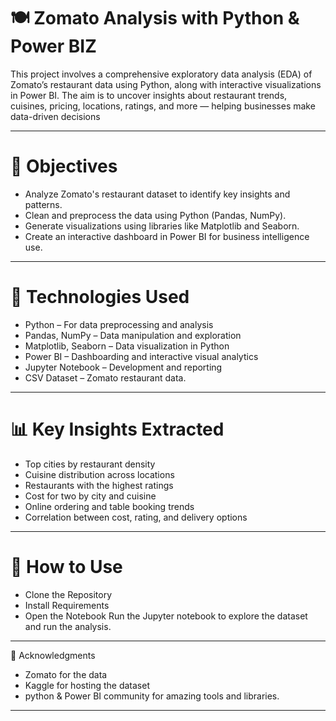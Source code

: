 # 🍽️ Zomato Analysis with Python & Power BIZ
This project involves a comprehensive exploratory data analysis (EDA) of Zomato’s restaurant data using Python, along with interactive visualizations in Power BI. The aim is to uncover insights about restaurant trends, cuisines, pricing, locations, ratings, and more — helping businesses make data-driven decisions

---
# 📌 Objectives
- Analyze Zomato's restaurant dataset to identify key insights and patterns.
- Clean and preprocess the data using Python (Pandas, NumPy).
- Generate visualizations using libraries like Matplotlib and Seaborn.
- Create an interactive dashboard in Power BI for business intelligence use.
  
---
# 🧰 Technologies Used
- Python – For data preprocessing and analysis
- Pandas, NumPy – Data manipulation and exploration
- Matplotlib, Seaborn – Data visualization in Python
- Power BI – Dashboarding and interactive visual analytics
- Jupyter Notebook – Development and reporting
- CSV Dataset – Zomato restaurant data.
  
---
# 📊 Key Insights Extracted
- Top cities by restaurant density
- Cuisine distribution across locations
- Restaurants with the highest ratings
- Cost for two by city and cuisine
- Online ordering and table booking trends
- Correlation between cost, rating, and delivery options
  
---
# 🚀 How to Use
- Clone the Repository
- Install Requirements
- Open the Notebook
  Run the Jupyter notebook to explore the dataset and run the analysis.

---
🙌 Acknowledgments
- Zomato for the data
- Kaggle for hosting the dataset
- python & Power BI community for amazing tools and libraries.

---
